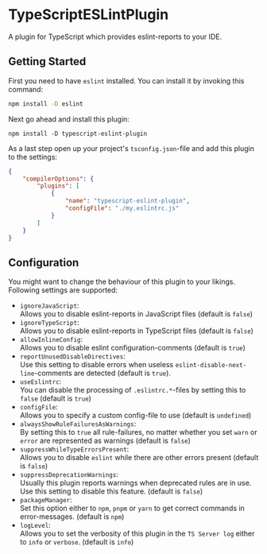 # TypeScriptESLintPlugin
A plugin for TypeScript which provides eslint-reports to your IDE.

## Getting Started
First you need to have `eslint` installed.
You can install it by invoking this command:
```sh
npm install -D eslint
```

Next go ahead and install this plugin:
```
npm install -D typescript-eslint-plugin
```

As a last step open up your project's `tsconfig.json`-file and add this plugin to the settings:
```json
{
    "compilerOptions": {
        "plugins": [
            {
                "name": "typescript-eslint-plugin",
                "configFile": "./my.eslintrc.js"
            }
        ]
    }
}
```

## Configuration
You might want to change the behaviour of this plugin to your likings.
Following settings are supported:

  * `ignoreJavaScript`:  
    Allows you to disable eslint-reports in JavaScript files (default is `false`)
  * `ignoreTypeScript`:  
    Allows you to disable eslint-reports in TypeScript files (default is `false`)
  * `allowInlineConfig`:  
    Allows you to disable eslint configuration-comments (default is `true`)
  * `reportUnusedDisableDirectives`:  
    Use this setting to disable errors when useless `eslint-disable-next-line`-comments are detected (default is `true`).
  * `useEslintrc`:  
    You can disable the processing of `.eslintrc.*`-files by setting this to `false` (default is `true`)
  * `configFile`:  
    Allows you to specify a custom config-file to use (default is `undefined`)
  * `alwaysShowRuleFailuresAsWarnings`:  
    By setting this to `true` all rule-failures, no matter whether you set `warn` or `error` are represented as warnings (default is `false`)
  * `suppressWhileTypeErrorsPresent`:  
    Allows you to disable `eslint` while there are other errors present (default is `false`)
  * `suppressDeprecationWarnings`:  
    Usually this plugin reports warnings when deprecated rules are in use. Use this setting to disable this feature. (default is `false`)
  * `packageManager`:  
    Set this option either to `npm`, `pnpm` or `yarn` to get correct commands in error-messages. (default is `npm`)
  * `logLevel`:  
    Allows you to set the verbosity of this plugin in the `TS Server log` either to `info` or `verbose`. (default is `info`)
